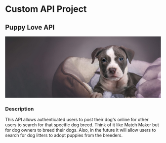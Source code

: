 # Custom API Project

## Puppy Love API
<img src="https://github.com/jayceazua/custom-API-BEW1_2/blob/master/puppy_love.jpg">

### Description
This API allows authenticated users to post their dog's online for other users to search for that specific dog breed.
Think of it like Match Maker but for dog owners to breed their dogs. Also, in the future it will allow users to search
for dog litters to adopt puppies from the breeders.

